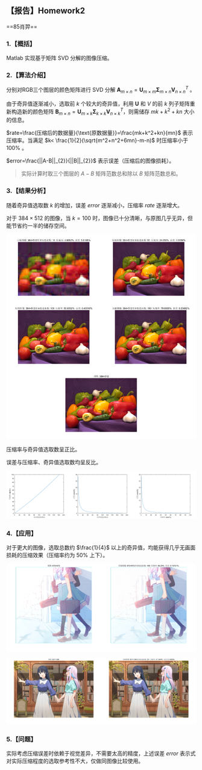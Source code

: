 ## **【报告】Homework2**

==85肖羿==

### **1.【概括】**

Matlab 实现基于矩阵 SVD 分解的图像压缩。

### **2.【算法介绍】**

分别对RGB三个图层的颜色矩阵进行 SVD 分解 $\boldsymbol A_{m\times n}=\boldsymbol U_{m\times m} \boldsymbol \Sigma_{m\times n} \boldsymbol V^T_{n\times n}$ 。

由于奇异值逐渐减小，选取前 $k$ 个较大的奇异值，利用 $\boldsymbol U$ 和 $V$ 的前 $k$ 列子矩阵重新构造新的颜色矩阵 $\boldsymbol B_{m\times n}=\boldsymbol U_{m\times k} \boldsymbol \Sigma_{k\times k} \boldsymbol V^T_{n\times k}$，则需储存 $mk+k^2+kn$ 大小的信息。

$rate=\frac{压缩后的数据量}{\text{原数据量}}=\frac{mk+k^2+kn}{mn}$ 表示压缩率。当满足 $k< \frac{1}{2}(\sqrt{m^2+n^2+6mn}-m-n)$ 时压缩率小于 $100\%$ 。

$error=\frac{||A-B||_{2}}{||B||_{2}}$ 表示误差（压缩后的图像损耗）。

> 实际计算时取三个图层的 $A-B$ 矩阵范数总和除以 $B$ 矩阵范数总和。

### **3.【结果分析】**

随着奇异值选取数 $k$ 的增加，误差 $error$ 逐渐减小，压缩率 $rate$ 逐渐增大。

对于 $384\times 512$ 的图像，当 $k=100$ 时，图像已十分清晰，与原图几乎无异，但能节省约一半的储存空间。



![](./src/__.png)

压缩率与奇异值选取数呈正比。

误差与压缩率、奇异值选取数均呈反比。

![](./src/___.PNG)


### **4.【应用】**

对于更大的图像，选取总数约 $\frac{1}{4}$ 以上的奇异值，均能获得几乎无画面损耗的压缩效果（压缩率约为 $50\%$ 上下）。

![](./src/____.png)

![](./src/_____.png)

### **5.【问题】**

实际考虑压缩误差时依赖于视觉差异，不需要太高的精度，上述误差 $error$ 表示式对实际压缩程度的选取参考性不大，仅做同图像比较使用。